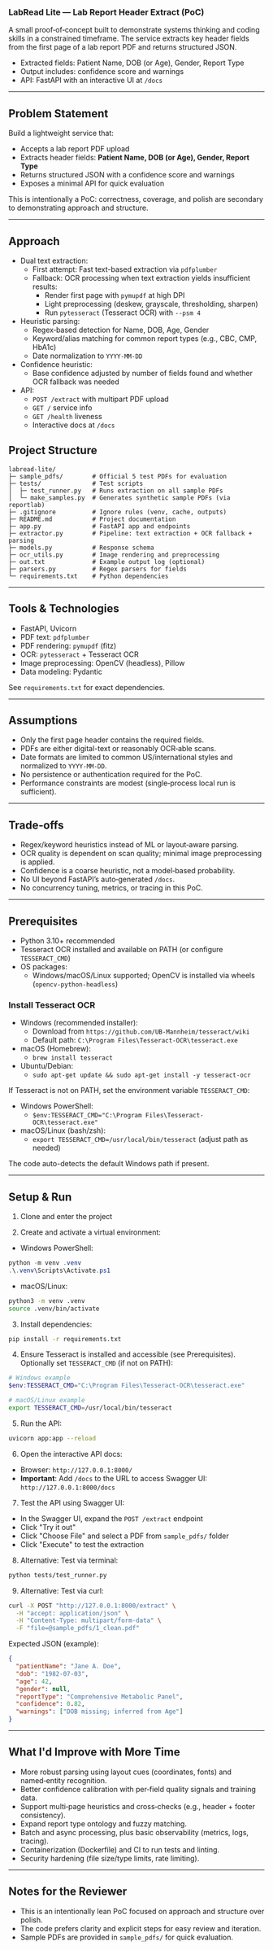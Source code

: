 ### LabRead Lite — Lab Report Header Extract (PoC)

A small proof‑of‑concept built to demonstrate systems thinking and coding skills in a constrained timeframe. The service extracts key header fields from the first page of a lab report PDF and returns structured JSON.

- Extracted fields: Patient Name, DOB (or Age), Gender, Report Type
- Output includes: confidence score and warnings
- API: FastAPI with an interactive UI at `/docs`

---

## Problem Statement

Build a lightweight service that:
- Accepts a lab report PDF upload
- Extracts header fields: **Patient Name, DOB (or Age), Gender, Report Type**
- Returns structured JSON with a confidence score and warnings
- Exposes a minimal API for quick evaluation

This is intentionally a PoC: correctness, coverage, and polish are secondary to demonstrating approach and structure.

---

## Approach

- Dual text extraction:
  - First attempt: Fast text-based extraction via `pdfplumber`
  - Fallback: OCR processing when text extraction yields insufficient results:
    - Render first page with `pymupdf` at high DPI
    - Light preprocessing (deskew, grayscale, thresholding, sharpen)
    - Run `pytesseract` (Tesseract OCR) with `--psm 4`
- Heuristic parsing:
  - Regex‑based detection for Name, DOB, Age, Gender
  - Keyword/alias matching for common report types (e.g., CBC, CMP, HbA1c)
  - Date normalization to `YYYY-MM-DD`
- Confidence heuristic:
  - Base confidence adjusted by number of fields found and whether OCR fallback was needed
- API:
  - `POST /extract` with multipart PDF upload
  - `GET /` service info
  - `GET /health` liveness
  - Interactive docs at `/docs`

## Project Structure

```text
labread-lite/
├─ sample_pdfs/        # Official 5 test PDFs for evaluation
├─ tests/              # Test scripts
│  ├─ test_runner.py   # Runs extraction on all sample PDFs
│  └─ make_samples.py  # Generates synthetic sample PDFs (via reportlab)
├─ .gitignore          # Ignore rules (venv, cache, outputs)
├─ README.md           # Project documentation
├─ app.py              # FastAPI app and endpoints
├─ extractor.py        # Pipeline: text extraction + OCR fallback + parsing
├─ models.py           # Response schema
├─ ocr_utils.py        # Image rendering and preprocessing
├─ out.txt             # Example output log (optional)
├─ parsers.py          # Regex parsers for fields
└─ requirements.txt    # Python dependencies
```
---

## Tools & Technologies

- FastAPI, Uvicorn
- PDF text: `pdfplumber`
- PDF rendering: `pymupdf` (fitz)
- OCR: `pytesseract` + Tesseract OCR
- Image preprocessing: OpenCV (headless), Pillow
- Data modeling: Pydantic

See `requirements.txt` for exact dependencies.

---

## Assumptions

- Only the first page header contains the required fields.
- PDFs are either digital-text or reasonably OCR‑able scans.
- Date formats are limited to common US/international styles and normalized to `YYYY-MM-DD`.
- No persistence or authentication required for the PoC.
- Performance constraints are modest (single‑process local run is sufficient).

---

## Trade‑offs

- Regex/keyword heuristics instead of ML or layout‑aware parsing.
- OCR quality is dependent on scan quality; minimal image preprocessing is applied.
- Confidence is a coarse heuristic, not a model‑based probability.
- No UI beyond FastAPI’s auto‑generated `/docs`.
- No concurrency tuning, metrics, or tracing in this PoC.

---

## Prerequisites

- Python 3.10+ recommended
- Tesseract OCR installed and available on PATH (or configure `TESSERACT_CMD`)
- OS packages:
  - Windows/macOS/Linux supported; OpenCV is installed via wheels (`opencv-python-headless`)

### Install Tesseract OCR

- Windows (recommended installer):
  - Download from `https://github.com/UB-Mannheim/tesseract/wiki`
  - Default path: `C:\Program Files\Tesseract-OCR\tesseract.exe`
- macOS (Homebrew):
  - `brew install tesseract`
- Ubuntu/Debian:
  - `sudo apt-get update && sudo apt-get install -y tesseract-ocr`

If Tesseract is not on PATH, set the environment variable `TESSERACT_CMD`:

- Windows PowerShell:
  - `$env:TESSERACT_CMD="C:\Program Files\Tesseract-OCR\tesseract.exe"`
- macOS/Linux (bash/zsh):
  - `export TESSERACT_CMD=/usr/local/bin/tesseract`  (adjust path as needed)

The code auto-detects the default Windows path if present.

---

## Setup & Run

1) Clone and enter the project

2) Create and activate a virtual environment:

- Windows PowerShell:
```powershell
python -m venv .venv
.\.venv\Scripts\Activate.ps1
```

- macOS/Linux:
```bash
python3 -m venv .venv
source .venv/bin/activate
```

3) Install dependencies:
```bash
pip install -r requirements.txt
```

4) Ensure Tesseract is installed and accessible (see Prerequisites). Optionally set `TESSERACT_CMD` (if not on PATH):
```powershell
# Windows example
$env:TESSERACT_CMD="C:\Program Files\Tesseract-OCR\tesseract.exe"
```
```bash
# macOS/Linux example
export TESSERACT_CMD=/usr/local/bin/tesseract
```

5) Run the API:
```bash
uvicorn app:app --reload
```

6) Open the interactive API docs:
- Browser: `http://127.0.0.1:8000/`
- **Important**: Add `/docs` to the URL to access Swagger UI: `http://127.0.0.1:8000/docs`

7) Test the API using Swagger UI:
- In the Swagger UI, expand the `POST /extract` endpoint
- Click "Try it out"
- Click "Choose File" and select a PDF from `sample_pdfs/` folder
- Click "Execute" to test the extraction

8) Alternative: Test via terminal:
```bash
python tests/test_runner.py
```

9) Alternative: Test via curl:
```bash
curl -X POST "http://127.0.0.1:8000/extract" \
  -H "accept: application/json" \
  -H "Content-Type: multipart/form-data" \
  -F "file=@sample_pdfs/1_clean.pdf"
```

Expected JSON (example):
```json
{
  "patientName": "Jane A. Doe",
  "dob": "1982-07-03",
  "age": 42,
  "gender": null,
  "reportType": "Comprehensive Metabolic Panel",
  "confidence": 0.82,
  "warnings": ["DOB missing; inferred from Age"]
}
```

---

## What I'd Improve with More Time

- More robust parsing using layout cues (coordinates, fonts) and named‑entity recognition.
- Better confidence calibration with per‑field quality signals and training data.
- Support multi‑page heuristics and cross‑checks (e.g., header + footer consistency).
- Expand report type ontology and fuzzy matching.
- Batch and async processing, plus basic observability (metrics, logs, tracing).
- Containerization (Dockerfile) and CI to run tests and linting.
- Security hardening (file size/type limits, rate limiting).

---

## Notes for the Reviewer

- This is an intentionally lean PoC focused on approach and structure over polish.
- The code prefers clarity and explicit steps for easy review and iteration.
- Sample PDFs are provided in `sample_pdfs/` for quick evaluation.
